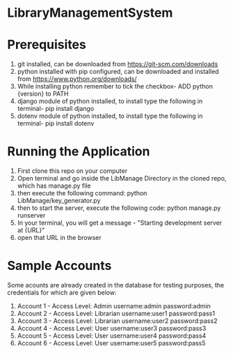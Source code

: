 # LibraryManagementSystem

# Prerequisites
1) git installed, can be downloaded from https://git-scm.com/downloads 
2) python installed with pip configured, can be downloaded and installed from https://www.python.org/downloads/
3) While installing python remember to tick the checkbox- ADD python {version} to PATH
4) django module of python installed, to install type the following in terminal- pip install django
5) dotenv module of python installed, to install type the following in terminal- pip install dotenv

# Running the Application
1) First clone this repo on your computer
2) Open terminal and go inside the LibManage Directory in the cloned repo, which has manage.py file
3) then execute the following command: python LibManage/key_generator.py
4) then to start the server, execute the following code: python manage.py runserver
5) In your terminal, you will get a message - "Starting development server at {URL}"
6) open that URL in the browser

# Sample Accounts
Some acounts are already created in the database for testing purposes, the credentials for which are given below:
1) Account 1 - Access Level: Admin
    username:admin
    password:admin
2) Account 2 - Access Level: Librarian
    username:user1
    password:pass1
3) Account 3 - Access Level: Librarian
    username:user2
    password:pass2
4) Account 4 - Access Level: User
    username:user3
    password:pass3
5) Account 5 - Access Level: User
    username:user4
    password:pass4
6) Account 6 - Access Level: User
    username:user5
    password:pass5
